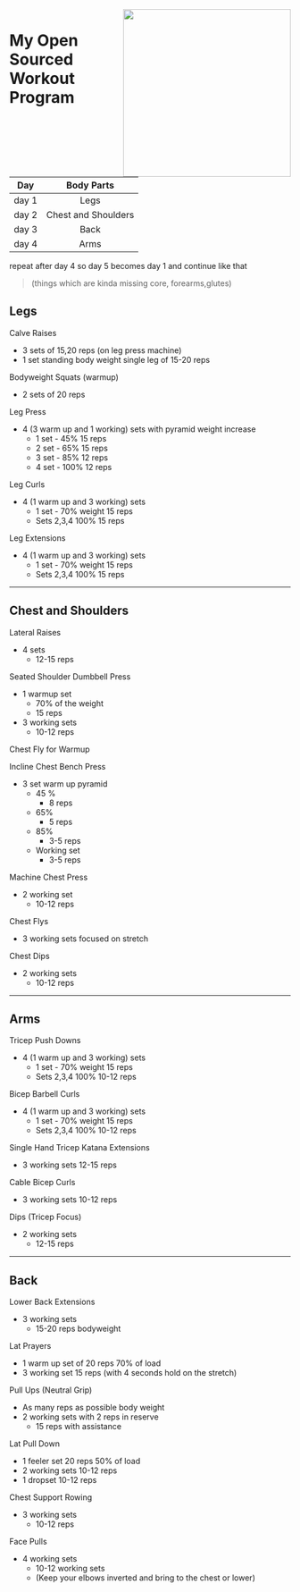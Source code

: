 
<img width="300" align="right"  src="https://github.com/machio-naruzo/workout-plan/assets/145677305/4ccdde48-ad83-4324-a748-6fb1991b01d0" /> 

# My Open Sourced Workout Program 

| Day | Body Parts |
| :-: |:-----------:|
|day 1 | Legs|
|day 2 | Chest and Shoulders|
|day 3 | Back |
|day 4 | Arms |

repeat after day 4 so day 5 becomes day 1 and continue like that

> (things which are kinda missing core, forearms,glutes)



## Legs

Calve Raises
* 3 sets of 15,20 reps (on leg press machine)
* 1 set standing body weight single leg of 15-20 reps

Bodyweight Squats (warmup)
* 2 sets of 20 reps

Leg Press
* 4 (3 warm up and 1 working) sets with pyramid weight increase
    * 1 set - 45% 15 reps
    * 2 set - 65% 15 reps
    * 3 set - 85% 12 reps
    * 4 set - 100% 12 reps

Leg Curls
* 4 (1 warm up and 3 working) sets
    * 1 set - 70% weight 15 reps
    * Sets 2,3,4 100% 15 reps

Leg Extensions
* 4 (1 warm up and 3 working) sets
    * 1 set - 70% weight 15 reps
    * Sets 2,3,4 100% 15 reps


---

## Chest and Shoulders

Lateral Raises
* 4 sets
  * 12-15 reps

Seated Shoulder Dumbbell Press
* 1 warmup set
  * 70% of the weight
  * 15 reps
* 3 working sets
  * 10-12 reps

Chest Fly for Warmup

Incline Chest Bench Press
* 3 set warm up pyramid
  * 45 % 
    * 8 reps
  * 65%
    * 5 reps 
  * 85%
    * 3-5 reps
  * Working set 
    * 3-5 reps

Machine Chest Press
* 2 working set
  * 10-12 reps

Chest Flys
* 3 working sets focused on stretch

Chest Dips
* 2 working sets
  * 10-12 reps



---


## Arms

Tricep Push Downs
* 4 (1 warm up and 3 working) sets
    * 1 set - 70% weight 15 reps
    * Sets 2,3,4 100% 10-12 reps

Bicep Barbell Curls
* 4 (1 warm up and 3 working) sets
    * 1 set - 70% weight 15 reps
    * Sets 2,3,4 100% 10-12 reps

Single Hand Tricep Katana Extensions
* 3 working sets 12-15 reps

Cable Bicep Curls
* 3 working sets 10-12 reps

Dips (Tricep Focus)
* 2 working sets
    * 12-15 reps

---

## Back

Lower Back Extensions
* 3 working sets 
    * 15-20 reps bodyweight

Lat Prayers
* 1 warm up set of 20 reps 70% of load
* 3 working set 15 reps (with 4 seconds hold on the stretch)

Pull Ups (Neutral Grip)
* As many reps as possible body weight 
* 2 working sets with 2 reps in reserve
    * 15 reps with assistance 

Lat Pull Down
* 1 feeler set 20 reps 50% of load
* 2 working sets 10-12 reps
* 1 dropset 10-12 reps

Chest Support Rowing
* 3 working sets
    * 10-12 reps

Face Pulls
* 4 working sets
    * 10-12 working sets
    * (Keep your elbows inverted and bring to the chest or lower)
